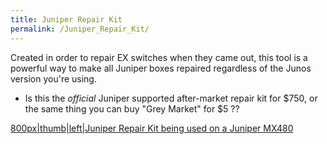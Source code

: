 ```yaml
---
title: Juniper Repair Kit
permalink: /Juniper_Repair_Kit/
---
```


Created in order to repair EX switches when they came out, this tool is a powerful way to make all Juniper boxes repaired regardless of the Junos version you're using.

-   Is this the *official* Juniper supported after-market repair kit for $750, or the same thing you can buy "Grey Market" for $5 ??

[800px|thumb|left|Juniper Repair Kit being used on a Juniper MX480](/File:Juniper_repair_kit.jpg "wikilink")